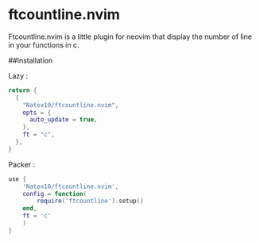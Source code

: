 # ftcountline.nvim

Ftcountline.nvim is a little plugin for neovim that display the number of line in your functions in c.

##Installation

Lazy :
```Lua
return {
  {
    "Natox10/ftcountline.nvim",
    opts = {
      auto_update = true,
    },
    ft = "c",
  },
}
```

Packer :
```Lua
use {
	'Natox10/ftcountline.nvim',
	config = function(
		require('ftcountline').setup()
	end,
	ft = 'c'
	)
}
```
